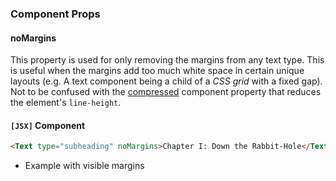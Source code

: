### Component Props

#### noMargins

This property is used for only removing the margins from any text type. This is useful when the margins add too much white space in certain unique layouts (e.g. A text component being a child of a *CSS grid* with a fixed gap). Not to be confused with the [compressed](#compressed) component property that reduces the element's `line-height`.

#### `[JSX]` Component
  ```html
<Text type="subheading" noMargins>Chapter I: Down the Rabbit-Hole</Text>
```

* Example with visible margins